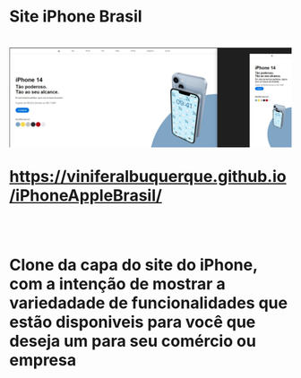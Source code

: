 <h1>Site iPhone Brasil<h1>



<img src="https://github.com/ViniFerAlbuquerque/iPhoneAppleBrasil/blob/master/img/2023-03-22%20(4).png?raw=true"/>

<br>

https://viniferalbuquerque.github.io/iPhoneAppleBrasil/

<br>

<p>Clone da capa do site do iPhone, com a intenção de mostrar a variedadade de funcionalidades que estão disponiveis para você que deseja um para seu comércio ou empresa<p>
